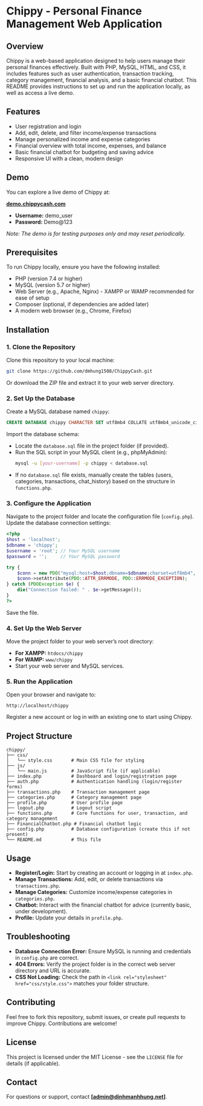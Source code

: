 # Chippy - Personal Finance Management Web Application

## Overview
Chippy is a web-based application designed to help users manage their personal finances effectively. Built with PHP, MySQL, HTML, and CSS, it includes features such as user authentication, transaction tracking, category management, financial analysis, and a basic financial chatbot. This README provides instructions to set up and run the application locally, as well as access a live demo.

## Features
- User registration and login
- Add, edit, delete, and filter income/expense transactions
- Manage personalized income and expense categories
- Financial overview with total income, expenses, and balance
- Basic financial chatbot for budgeting and saving advice
- Responsive UI with a clean, modern design

## Demo
You can explore a live demo of Chippy at:

**[demo.chippycash.com](http://demo.chippycash.com)**

- **Username:** demo_user  
- **Password:** Demo@123  

*Note: The demo is for testing purposes only and may reset periodically.*

## Prerequisites
To run Chippy locally, ensure you have the following installed:
- PHP (version 7.4 or higher)
- MySQL (version 5.7 or higher)
- Web Server (e.g., Apache, Nginx) - XAMPP or WAMP recommended for ease of setup
- Composer (optional, if dependencies are added later)
- A modern web browser (e.g., Chrome, Firefox)

## Installation

### 1. Clone the Repository
Clone this repository to your local machine:

```bash
git clone https://github.com/dmhung1508/ChippyCash.git
```
Or download the ZIP file and extract it to your web server directory.

### 2. Set Up the Database
Create a MySQL database named `chippy`:
```sql
CREATE DATABASE chippy CHARACTER SET utf8mb4 COLLATE utf8mb4_unicode_ci;
```

Import the database schema:
- Locate the `database.sql` file in the project folder (if provided).
- Run the SQL script in your MySQL client (e.g., phpMyAdmin):
  ```bash
  mysql -u [your-username] -p chippy < database.sql
  ```
- If no `database.sql` file exists, manually create the tables (users, categories, transactions, chat_history) based on the structure in `functions.php`.

### 3. Configure the Application
Navigate to the project folder and locate the configuration file (`config.php`).  
Update the database connection settings:

```php
<?php
$host = 'localhost';
$dbname = 'chippy';
$username = 'root'; // Your MySQL username
$password = '';     // Your MySQL password

try {
    $conn = new PDO("mysql:host=$host;dbname=$dbname;charset=utf8mb4", $username, $password);
    $conn->setAttribute(PDO::ATTR_ERRMODE, PDO::ERRMODE_EXCEPTION);
} catch (PDOException $e) {
    die("Connection failed: " . $e->getMessage());
}
?>
```

Save the file.

### 4. Set Up the Web Server
Move the project folder to your web server’s root directory:
- **For XAMPP:** `htdocs/chippy`
- **For WAMP:** `www/chippy`
- Start your web server and MySQL services.

### 5. Run the Application
Open your browser and navigate to:

```
http://localhost/chippy
```

Register a new account or log in with an existing one to start using Chippy.

## Project Structure

```
chippy/
├── css/
│   └── style.css       # Main CSS file for styling
├── js/
│   └── main.js         # JavaScript file (if applicable)
├── index.php           # Dashboard and login/registration page
├── auth.php            # Authentication handling (login/register forms)
├── transactions.php    # Transaction management page
├── categories.php      # Category management page
├── profile.php         # User profile page
├── logout.php          # Logout script
├── functions.php       # Core functions for user, transaction, and category management
├── FinancialChatbot.php # Financial chatbot logic
├── config.php          # Database configuration (create this if not present)
└── README.md           # This file
```

## Usage
- **Register/Login:** Start by creating an account or logging in at `index.php`.
- **Manage Transactions:** Add, edit, or delete transactions via `transactions.php`.
- **Manage Categories:** Customize income/expense categories in `categories.php`.
- **Chatbot:** Interact with the financial chatbot for advice (currently basic, under development).
- **Profile:** Update your details in `profile.php`.

## Troubleshooting
- **Database Connection Error:** Ensure MySQL is running and credentials in `config.php` are correct.
- **404 Errors:** Verify the project folder is in the correct web server directory and URL is accurate.
- **CSS Not Loading:** Check the path in `<link rel="stylesheet" href="css/style.css">` matches your folder structure.

## Contributing
Feel free to fork this repository, submit issues, or create pull requests to improve Chippy. Contributions are welcome!

## License
This project is licensed under the MIT License - see the `LICENSE` file for details (if applicable).

## Contact
For questions or support, contact **[admin@dinhmanhhung.net]**.
